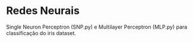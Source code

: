 # Redes Neurais
Single Neuron Perceptron (SNP.py) e Multilayer Perceptron (MLP.py) para classificação do iris dataset.

